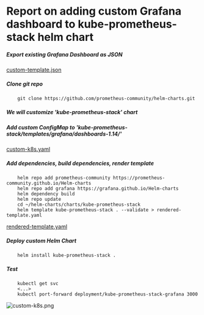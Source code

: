 # Report on adding custom Grafana dashboard to kube-prometheus-stack helm chart


##### Export existing Grafana Dashboard as JSON

[custom-template.json](custom-template.json)

##### Clone git repo
```     git clone https://github.com/prometheus-community/helm-charts.git ```

##### We will customize 'kube-prometheus-stack' chart

##### Add custom ConfigMap to 'kube-prometheus-stack/templates/grafana/dashboards-1.14/'

[custom-k8s.yaml](custom-k8s.yaml)

##### Add dependencies, build dependencies, render template

```
    helm repo add prometheus-community https://prometheus-community.github.io/Helm-charts
    helm repo add grafana https://grafana.github.io/Helm-charts
    helm dependency build
    helm repo update
    cd ~/helm-charts/charts/kube-prometheus-stack
    helm template kube-prometheus-stack . --validate > rendered-template.yaml
```
[rendered-template.yaml](rendered-template.yaml)

##### Deploy custom Helm Chart
```
    helm install kube-prometheus-stack .
```

##### Test
```
    kubectl get svc
    <...>
    kubectl port-forward deployment/kube-prometheus-stack-grafana 3000
```
![custom-k8s.png](custom-k8s.png)
